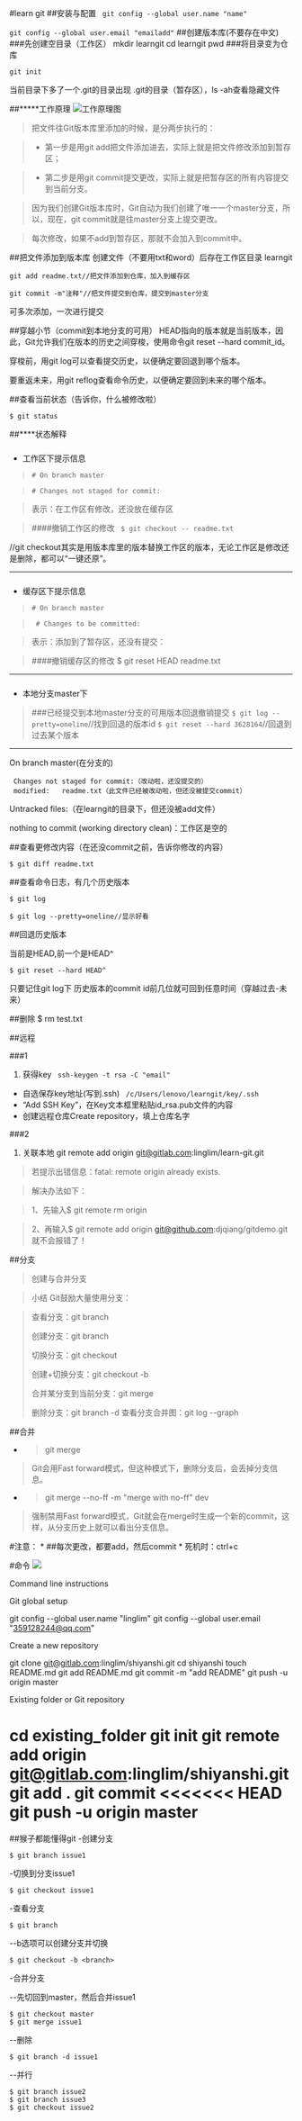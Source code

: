 #learn git
##安装与配置
   ` git config --global user.name "name"`
    
   `git config --global user.email "emailadd"`
##创建版本库(不要存在中文)
###先创建空目录（工作区）
    mkdir learngit
    cd learngit
    pwd
###将目录变为仓库

    git init

当前目录下多了一个.git的目录出现 .git的目录（暂存区），ls -ah查看隐藏文件

##*****工作原理
![工作原理图](http://www.liaoxuefeng.com/files/attachments/001384907702917346729e9afbf4127b6dfbae9207af016000/0)
>把文件往Git版本库里添加的时候，是分两步执行的：
	


>	-  第一步是用git add把文件添加进去，实际上就是把文件修改添加到暂存区；



>	-  第二步是用git commit提交更改，实际上就是把暂存区的所有内容提交到当前分支。

>因为我们创建Git版本库时，Git自动为我们创建了唯一一个master分支，所以，现在，git commit就是往master分支上提交更改。


>每次修改，如果不add到暂存区，那就不会加入到commit中。

##把文件添加到版本库
创建文件（不要用txt和word）后存在工作区目录 learngit

    git add readme.txt//把文件添加到仓库，加入到缓存区
    
    git commit -m"注释"//把文件提交到仓库，提交到master分支

可多次添加，一次进行提交

##穿越小节（commit到本地分支的可用）
HEAD指向的版本就是当前版本，因此，Git允许我们在版本的历史之间穿梭，使用命令git reset --hard commit_id。

穿梭前，用git log可以查看提交历史，以便确定要回退到哪个版本。

要重返未来，用git reflog查看命令历史，以便确定要回到未来的哪个版本。


##查看当前状态（告诉你，什么被修改啦）

    $ git status

##****状态解释
###

- 工作区下提示信息

>    `# On branch master`

>    `# Changes not staged for commit:`
    
>表示：在工作区有修改，还没放在缓存区

>####撤销工作区的修改
` $ git checkout -- readme.txt`

//git checkout其实是用版本库里的版本替换工作区的版本，无论工作区是修改还是删除，都可以“一键还原”。

----------

###
- 缓存区下提示信息

>`# On branch master`

>  ` # Changes to be committed:`
 

>表示：添加到了暂存区，还没有提交：

>####撤销缓存区的修改
    $ git reset HEAD readme.txt

----------


###
- 本地分支master下

>###已经提交到本地master分支的可用版本回退撤销提交
>`$ git log --pretty=oneline`//找到回退的版本id
>`$ git reset --hard 3628164`//回退到过去某个版本



----------



On branch master(在分支的)
>
	 Changes not staged for commit:（改动啦，还没提交的）
	 modified:   readme.txt（此文件已经被改动啦，但还没被提交commit）
Untracked files:（在learngit的目录下，但还没被add文件）


nothing to commit (working directory clean)：工作区是空的

##查看更修改内容（在还没commit之前，告诉你修改的内容）

    $ git diff readme.txt


##查看命令日志，有几个历史版本

    $ git log
    
    $ git log --pretty=oneline//显示好看

##回退历史版本

当前是HEAD,前一个是HEAD^

    $ git reset --hard HEAD^

只要记住git log下 历史版本的commit id前几位就可回到任意时间（穿越过去-未来）

##删除
    $ rm test.txt

##远程

###1


1.  获得key
 ` ssh-keygen -t rsa -C "email"`
- 自选保存key地址(写到.ssh)
 ` /c/Users/lenovo/learngit/key/.ssh`
- “Add SSH Key”，在Key文本框里粘贴id_rsa.pub文件的内容
- 创建远程仓库Create repository，填上仓库名字

###2
1. 关联本地
    git remote add origin git@gitlab.com:linglim/learn-git.git

>若提示出错信息：fatal: remote origin already exists.

>    解决办法如下：

>    1、先输入$ git remote rm origin

>    2、再输入$ git remote add origin git@github.com:djqiang/gitdemo.git 就不会报错了！



##分支

>创建与合并分支


   
>小结
Git鼓励大量使用分支：

> 查看分支：git branch
> 
> 创建分支：git branch <name>
> 
> 切换分支：git checkout <name>
> 
> 创建+切换分支：git checkout -b <name>
> 
> 合并某分支到当前分支：git merge <name>
> 
> 删除分支：git branch -d <name>
> 查看分支合并图：git log --graph

##合并


- >git merge <name>
>Git会用Fast forward模式，但这种模式下，删除分支后，会丢掉分支信息。





- >git merge --no-ff -m "merge with no-ff" dev

>强制禁用Fast forward模式，Git就会在merge时生成一个新的commit，这样，从分支历史上就可以看出分支信息。




#注意：
*
##每次更改，都要add，然后commit
*
死机时：ctrl+c

#命令
![](https://camo.githubusercontent.com/e12dfd770f44b37c8a81e0339d3ef6d1aee035dc/687474703a2f2f7777312e73696e61696d672e636e2f6d773639302f3434383934636262677731657569676339397a38776a323065343062706a736d2e6a7067)

Command line instructions


Git global setup

git config --global user.name "linglim"
git config --global user.email "359128244@qq.com"

Create a new repository

git clone git@gitlab.com:linglim/shiyanshi.git
cd shiyanshi
touch README.md
git add README.md
git commit -m "add README"
git push -u origin master

Existing folder or Git repository

cd existing_folder
git init
git remote add origin git@gitlab.com:linglim/shiyanshi.git
git add .
git commit
<<<<<<< HEAD
git push -u origin master
=======





##猴子都能懂得git
-创建分支

    $ git branch issue1
-切换到分支issue1

    $ git checkout issue1
-查看分支

    $ git branch
--b选项可以创建分支并切换

    $ git checkout -b <branch>

-合并分支

--先切回到master，然后合并issue1

    $ git checkout master
    $ git merge issue1

--删除

    $ git branch -d issue1

--并行

    $ git branch issue2
    $ git branch issue3
    $ git checkout issue2


